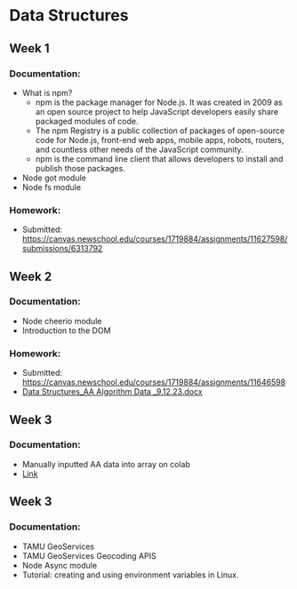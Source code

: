 # Data Structures
## Week 1
### Documentation:
- What is npm?
  - npm is the package manager for Node.js. It was created in 2009 as an open source project to help JavaScript developers easily share packaged modules of code.
  - The npm Registry is a public collection of packages of open-source code for Node.js, front-end web apps, mobile apps, robots, routers, and countless other needs of the JavaScript community.
  - npm is the command line client that allows developers to install and publish those packages.
- Node got module
- Node fs module

### Homework:
- Submitted: https://canvas.newschool.edu/courses/1719884/assignments/11627598/submissions/6313792 

## Week 2
### Documentation:
- Node cheerio module
- Introduction to the DOM

### Homework:
- Submitted: https://canvas.newschool.edu/courses/1719884/assignments/11646598
- [Data Structures_AA Algorithm Data _9.12.23.docx](https://github.com/sophiegraves/data-structures/files/12645190/Data.Structures_AA.Algorithm.Data._9.12.23.docx)


## Week 3
### Documentation:
- Manually inputted AA data into array on colab
- [Link](https://github.com/sophiegraves/data-structures/blob/c743cec36d90b14deda5e68e5721e06b4caeaef9/Week%203%20Assignment.ipynb)


## Week 3
### Documentation:
- TAMU GeoServices
- TAMU GeoServices Geocoding APIS
- Node Async module
- Tutorial: creating and using environment variables in Linux.
